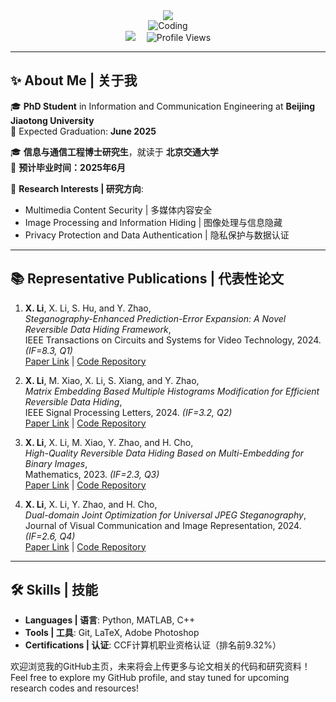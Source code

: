 <div align="center">

  <!-- 动态打字效果 -->
  <div>
    <img src="https://readme-typing-svg.demolab.com?font=Fira+Code&pause=1000&width=500&lines=Hi,+I'm+Xiang+Li!;Welcome+to+My+GitHub+Profile!;李想，欢迎来到我的GitHub主页！" />
  </div>

  <!-- 敲代码图片 -->
  <picture>
    <source media="(prefers-color-scheme: dark)" srcset="https://cdn.jsdelivr.net/gh/buptsdz/buptsdz/assets/images/coding.gif" />
    <source media="(prefers-color-scheme: light)" srcset="https://cdn.jsdelivr.net/gh/buptsdz/buptsdz/assets/images/developer.svg" />
    <img src="https://cdn.jsdelivr.net/gh/buptsdz/buptsdz/assets/images/coding.gif" alt="Coding" />
  </picture>

  <!-- 个人徽标 -->
  <div>
    <a href="mailto:nzslx@126.com"><img src="https://img.shields.io/badge/Email-nzslx%40126.com-blue" /></a>&#8195;
    <img src="https://komarev.com/ghpvc/?username=xiang-li&label=Profile%20Views&color=0e75b6&style=flat" alt="Profile Views" />
  </div>

</div>

---

## ✨ About Me | 关于我

🎓 **PhD Student** in Information and Communication Engineering at **Beijing Jiaotong University**  
📅 Expected Graduation: **June 2025**  

🎓 **信息与通信工程博士研究生**，就读于 **北京交通大学**  
📅 **预计毕业时间：2025年6月**  

🔬 **Research Interests | 研究方向**:  
- Multimedia Content Security | 多媒体内容安全  
- Image Processing and Information Hiding | 图像处理与信息隐藏  
- Privacy Protection and Data Authentication | 隐私保护与数据认证  

---

## 📚 Representative Publications | 代表性论文

1. **X. Li**, X. Li, S. Hu, and Y. Zhao,  
   *Steganography-Enhanced Prediction-Error Expansion: A Novel Reversible Data Hiding Framework*,  
   IEEE Transactions on Circuits and Systems for Video Technology, 2024. *(IF=8.3, Q1)*  
   [Paper Link](https://doi.org/10.1109/TCSVT.2024.XXXX) | [Code Repository](#)  

2. **X. Li**, M. Xiao, X. Li, S. Xiang, and Y. Zhao,  
   *Matrix Embedding Based Multiple Histograms Modification for Efficient Reversible Data Hiding*,  
   IEEE Signal Processing Letters, 2024. *(IF=3.2, Q2)*  
   [Paper Link](https://doi.org/10.1109/LSP.2024.XXXX) | [Code Repository](#)  

3. **X. Li**, X. Li, M. Xiao, Y. Zhao, and H. Cho,  
   *High-Quality Reversible Data Hiding Based on Multi-Embedding for Binary Images*,  
   Mathematics, 2023. *(IF=2.3, Q3)*  
   [Paper Link](https://www.mdpi.com/2227-7390/11/19/4111) | [Code Repository](#)  

4. **X. Li**, X. Li, Y. Zhao, and H. Cho,  
   *Dual-domain Joint Optimization for Universal JPEG Steganography*,  
   Journal of Visual Communication and Image Representation, 2024. *(IF=2.6, Q4)*  
   [Paper Link](https://doi.org/10.1016/j.jvcir.2024.XXXX) | [Code Repository](#)  

---

## 🛠 Skills | 技能

- **Languages | 语言**: Python, MATLAB, C++  
- **Tools | 工具**: Git, LaTeX, Adobe Photoshop  
- **Certifications | 认证**: CCF计算机职业资格认证（排名前9.32%）  

欢迎浏览我的GitHub主页，未来将会上传更多与论文相关的代码和研究资料！  
Feel free to explore my GitHub profile, and stay tuned for upcoming research codes and resources!
